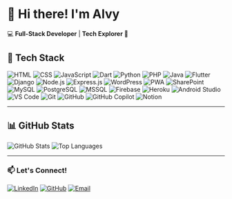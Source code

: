 # 👋 Hi there! I'm Alvy  
💻 **Full-Stack Developer** | **Tech Explorer 🚀**

## 🌟 Tech Stack  

![HTML](https://img.shields.io/badge/HTML5-F06529?style=for-the-badge&logo=html5&logoColor=white)  ![CSS](https://img.shields.io/badge/CSS3-2965F1?style=for-the-badge&logo=css3&logoColor=white)  ![JavaScript](https://img.shields.io/badge/JavaScript-F7DF1E?style=for-the-badge&logo=javascript&logoColor=black)  ![Dart](https://img.shields.io/badge/Dart-0175C2?style=for-the-badge&logo=dart&logoColor=white)  ![Python](https://img.shields.io/badge/Python-FFD43B?style=for-the-badge&logo=python&logoColor=blue)  ![PHP](https://img.shields.io/badge/PHP-777BB4?style=for-the-badge&logo=php&logoColor=white)  ![Java](https://img.shields.io/badge/Java-007396?style=for-the-badge&logo=java&logoColor=white)  ![Flutter](https://img.shields.io/badge/Flutter-02569B?style=for-the-badge&logo=flutter&logoColor=white)  ![Django](https://img.shields.io/badge/Django-092E20?style=for-the-badge&logo=django&logoColor=white)  ![Node.js](https://img.shields.io/badge/Node.js-43853D?style=for-the-badge&logo=node.js&logoColor=white)  ![Express.js](https://img.shields.io/badge/Express.js-000000?style=for-the-badge&logo=express&logoColor=white)  ![WordPress](https://img.shields.io/badge/WordPress-21759B?style=for-the-badge&logo=wordpress&logoColor=white)  ![PWA](https://img.shields.io/badge/PWA-5A0FC8?style=for-the-badge&logo=pwa&logoColor=white)  ![SharePoint](https://img.shields.io/badge/SharePoint-0078D4?style=for-the-badge&logo=microsoft-sharepoint&logoColor=white)  ![MySQL](https://img.shields.io/badge/MySQL-4479A1?style=for-the-badge&logo=mysql&logoColor=white)  ![PostgreSQL](https://img.shields.io/badge/PostgreSQL-336791?style=for-the-badge&logo=postgresql&logoColor=white)  ![MSSQL](https://img.shields.io/badge/MSSQL-CC2927?style=for-the-badge&logo=microsoft-sql-server&logoColor=white) ![Firebase](https://img.shields.io/badge/firebase-a08021?style=for-the-badge&logo=firebase&logoColor=ffcd34) ![Heroku](https://img.shields.io/badge/heroku-%23430098.svg?style=for-the-badge&logo=heroku&logoColor=white) ![Android Studio](https://img.shields.io/badge/Android_Studio-3DDC84?style=for-the-badge&logo=android-studio&logoColor=white)  ![VS Code](https://img.shields.io/badge/VS_Code-007ACC?style=for-the-badge&logo=visual-studio-code&logoColor=white)  ![Git](https://img.shields.io/badge/Git-F05032?style=for-the-badge&logo=git&logoColor=white)  ![GitHub](https://img.shields.io/badge/GitHub-181717?style=for-the-badge&logo=github&logoColor=white)  ![GitHub Copilot](https://img.shields.io/badge/GitHub_Copilot-1F883D?style=for-the-badge&logo=github&logoColor=white)  ![Notion](https://img.shields.io/badge/Notion-%23000000.svg?style=for-the-badge&logo=notion&logoColor=white)

---

## 📊 GitHub Stats  

<img src="https://github-readme-stats.vercel.app/api?username=alvydepositar&show_icons=true&theme=tokyonight" alt="GitHub Stats" />
<img src="https://github-readme-stats.vercel.app/api/top-langs/?username=alvydepositar&layout=compact&theme=tokyonight" alt="Top Languages" />


---

### 📫 Let's Connect!
[![LinkedIn](https://img.shields.io/badge/LinkedIn-0A66C2?style=for-the-badge&logo=linkedin&logoColor=white)](https://www.linkedin.com/in/alvy-depositar/)   [![GitHub](https://img.shields.io/badge/GitHub-181717?style=for-the-badge&logo=github&logoColor=white)]([https://github.com/yourgithub](https://github.com/alvydepositar))  [![Email](https://img.shields.io/badge/Email-D14836?style=for-the-badge&logo=gmail&logoColor=white)](mailto:alvyydepositar@gmail.com)  



